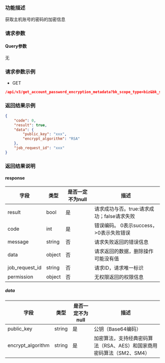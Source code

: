 ### 功能描述

获取主机账号的密码的加密信息

### 请求参数

#### Query参数

无

### 请求参数示例

- GET

```json
/api/v3/get_account_password_encryption_metadata?bk_scope_type=biz&bk_scope_id=1
```

### 返回结果示例

```json
{
    "code": 0,
    "result": true,
    "data": {
        "public_key": "xxx",
        "encrypt_algorithm": "RSA"
    },
    "job_request_id": "xxx"
}
```

### 返回结果说明

#### response

| 字段             | 类型     | 是否一定不为null | 描述                         |
|----------------|--------|------------|----------------------------|
| result         | bool   | 是          | 请求成功与否。true:请求成功；false请求失败 |
| code           | int    | 是          | 错误编码。 0表示success，>0表示失败错误  |
| message        | string | 否          | 请求失败返回的错误信息                |
| data           | object | 否          | 请求返回的数据，删除操作可能没有值          |
| job_request_id | string | 否          | 请求ID，请求唯一标识                |
| permission     | object | 否          | 无权限返回的权限信息                 |

##### data

| 字段                | 类型     | 是否一定不为null | 描述                                       |
|-------------------|--------|------------|------------------------------------------|
| public_key        | string | 是          | 公钥（Base64编码）                             |
| encrypt_algorithm | string | 是          | 加密算法，支持经典密码算法（RSA、AES）和国家商用密码算法（SM2、SM4） |
